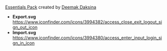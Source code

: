 [Essentials Pack](https://www.iconfinder.com/iconsets/essentials-pack) created by [Deemak Daksina](https://www.iconfinder.com/deemakdaksina)
* **Export.svg** https://www.iconfinder.com/icons/3994382/access_close_exit_logout_sign_out_icon
* **Import.svg** https://www.iconfinder.com/icons/3994380/access_enter_input_login_sign_in_icon
